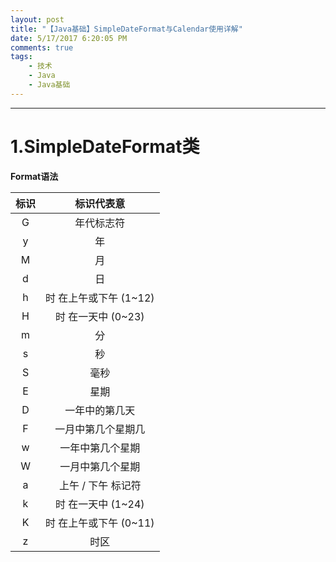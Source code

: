 ```yaml
---
layout: post
title: "【Java基础】SimpleDateFormat与Calendar使用详解"
date: 5/17/2017 6:20:05 PM 
comments: true
tags: 
	- 技术 
	- Java
	- Java基础
---
```

---
# 1.SimpleDateFormat类

**Format语法**

| 标识 | 标识代表意 | 
| :-----: | :----: |
|G|年代标志符|
|y|年|
|M|月|
|d|日|
|h|时 在上午或下午 (1~12)|
|H|时 在一天中 (0~23)|
|m|分|
|s|秒|
|S|毫秒|
|E|星期|
|D|一年中的第几天|
|F|一月中第几个星期几|
|w|一年中第几个星期|
|W|一月中第几个星期|
|a|上午 / 下午 标记符| 
|k|时 在一天中 (1~24)|
|K|时 在上午或下午 (0~11)|
|z|时区|